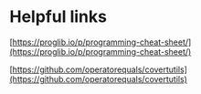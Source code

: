 # Helpful links
[https://proglib.io/p/programming-cheat-sheet/](https://proglib.io/p/programming-cheat-sheet/)

[https://github.com/operatorequals/covertutils](https://github.com/operatorequals/covertutils)
